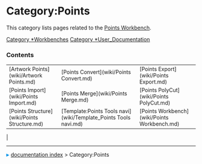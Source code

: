 # Category:Points
This category lists pages related to the [Points Workbench](Points_Workbench.md).

[Category   *Workbenches](Category_Workbenches.md) [Category   *User_Documentation](Category_User_Documentation.md)

### Contents

|     |     |     |
| --- | --- | --- |
| [Artwork Points](wiki/Artwork Points.md) | [Points Convert](wiki/Points Convert.md) | [Points Export](wiki/Points Export.md) |
| [Points Import](wiki/Points Import.md) | [Points Merge](wiki/Points Merge.md) | [Points PolyCut](wiki/Points PolyCut.md) |
| [Points Structure](wiki/Points Structure.md) | [Template:Points Tools navi](wiki/Template_Points Tools navi.md) | [Points Workbench](wiki/Points Workbench.md) |
|



---
![](images/Right_arrow.png) [documentation index](../README.md) > Category:Points

